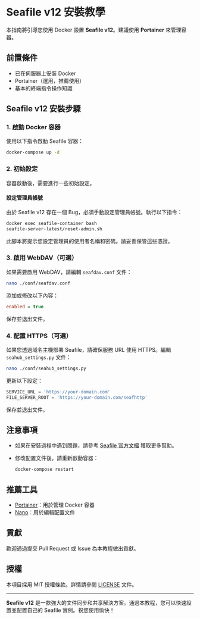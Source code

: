 # Seafile v12 安裝教學

本指南將引導您使用 Docker 設置 **Seafile v12**。建議使用 **Portainer** 來管理容器。

## 前置條件
- 已在伺服器上安裝 Docker
- Portainer（選用，推薦使用）
- 基本的終端指令操作知識

## Seafile v12 安裝步驟

### 1. 啟動 Docker 容器
使用以下指令啟動 Seafile 容器：

```bash
docker-compose up -d
```

### 2. 初始設定
容器啟動後，需要進行一些初始設定。

#### 設定管理員帳號
由於 Seafile v12 存在一個 Bug，必須手動設定管理員帳號。執行以下指令：

```bash
docker exec seafile-container bash
seafile-server-latest/reset-admin.sh
```

此腳本將提示您設定管理員的使用者名稱和密碼。請妥善保管這些憑證。

### 3. 啟用 WebDAV（可選）
如果需要啟用 WebDAV，請編輯 `seafdav.conf` 文件：

```bash
nano ./conf/seafdav.conf
```

添加或修改以下內容：

```ini
enabled = true
```

保存並退出文件。

### 4. 配置 HTTPS（可選）
如果您透過域名主機部署 Seafile，請確保服務 URL 使用 HTTPS。編輯 `seahub_settings.py` 文件：

```bash
nano ./conf/seahub_settings.py
```

更新以下設定：

```python
SERVICE_URL = 'https://your-domain.com'
FILE_SERVER_ROOT = 'https://your-domain.com/seafhttp'
```

保存並退出文件。

## 注意事項
- 如果在安裝過程中遇到問題，請參考 [Seafile 官方文檔](https://manual.seafile.com/) 獲取更多幫助。
- 修改配置文件後，請重新啟動容器：

  ```bash
  docker-compose restart
  ```

## 推薦工具
- [Portainer](https://www.portainer.io/)：用於管理 Docker 容器
- [Nano](https://www.nano-editor.org/)：用於編輯配置文件

## 貢獻
歡迎通過提交 Pull Request 或 Issue 為本教程做出貢獻。

## 授權
本項目採用 MIT 授權條款。詳情請參閱 [LICENSE](LICENSE) 文件。

---
**Seafile v12** 是一款強大的文件同步和共享解決方案。通過本教程，您可以快速設置並配置自己的 Seafile 實例。祝您使用愉快！
